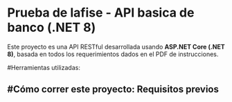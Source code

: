 # Prueba de lafise - API basica de banco (.NET 8)

Este proyecto es una API RESTful desarrollada usando **ASP.NET Core (.NET 8)**, basada
en todos los requerimientos dados en el PDF de instrucciones.

#Herramientas utilizadas:


#Cómo correr este proyecto: Requisitos previos
-